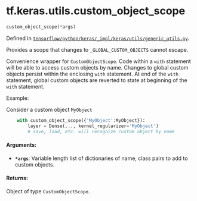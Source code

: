 <div itemscope itemtype="http://developers.google.com/ReferenceObject">
<meta itemprop="name" content="tf.keras.utils.custom_object_scope" />
</div>

# tf.keras.utils.custom_object_scope

``` python
custom_object_scope(*args)
```



Defined in [`tensorflow/python/keras/_impl/keras/utils/generic_utils.py`](https://www.tensorflow.org/code/tensorflow/python/keras/_impl/keras/utils/generic_utils.py).

Provides a scope that changes to `_GLOBAL_CUSTOM_OBJECTS` cannot escape.

Convenience wrapper for `CustomObjectScope`.
Code within a `with` statement will be able to access custom objects
by name. Changes to global custom objects persist
within the enclosing `with` statement. At end of the `with` statement,
global custom objects are reverted to state
at beginning of the `with` statement.

Example:

Consider a custom object `MyObject`

```python
    with custom_object_scope({'MyObject':MyObject}):
        layer = Dense(..., kernel_regularizer='MyObject')
        # save, load, etc. will recognize custom object by name
```

#### Arguments:

* <b>`*args`</b>: Variable length list of dictionaries of name,
        class pairs to add to custom objects.


#### Returns:

Object of type `CustomObjectScope`.